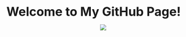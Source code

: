   <b><font size="6">Welcome to My GitHub Page!</font></b>
</p>
<p align="center">
  <a href="https://www.bing.com/search?q=Quote%20of%20the%20day" target="_blank">
    <img src="https://visitcount.itsvg.in/api?id=noobaadarsh&label=Visitors&color=12&icon=2&pretty=true" />
  </a>
</p>
